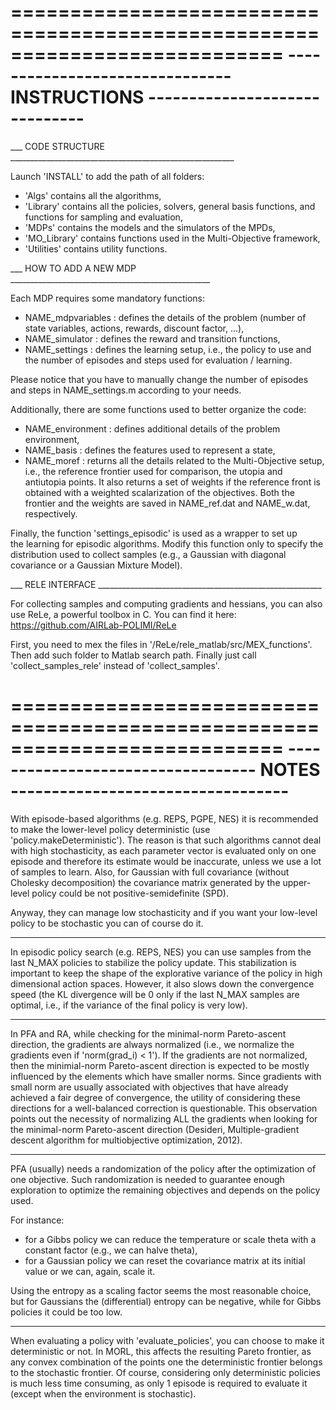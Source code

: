 ===========================================================================
------------------------------- INSTRUCTIONS ------------------------------
===========================================================================

___ CODE STRUCTURE ________________________________________________________

Launch 'INSTALL' to add the path of all folders:

- 'Algs' contains all the algorithms,
- 'Library' contains all the policies, solvers, general basis functions, 
   and functions for sampling and evaluation,
- 'MDPs' contains the models and the simulators of the MPDs,
- 'MO_Library' contains functions used in the Multi-Objective framework,
- 'Utilities' contains utility functions.


___ HOW TO ADD A NEW MDP __________________________________________________

Each MDP requires some mandatory functions:

- NAME_mdpvariables : defines the details of the problem (number of state 
                      variables, actions, rewards, discount factor, ...),
- NAME_simulator    : defines the reward and transition functions,
- NAME_settings     : defines the learning setup, i.e., the policy to use 
                      and the number of episodes and steps used for 
                      evaluation / learning.

Please notice that you have to manually change the number of episodes and 
steps in NAME_settings.m according to your needs.

Additionally, there are some functions used to better organize the code:

- NAME_environment  : defines additional details of the problem environment,
- NAME_basis        : defines the features used to represent a state,
- NAME_moref        : returns all the details related to the Multi-Objective 
                      setup, i.e., the reference frontier used for 
                      comparison, the utopia and antiutopia points. It also
                      returns a set of weights if the reference front is 
                      obtained with a weighted scalarization of the 
                      objectives. Both the frontier and the weights are 
                      saved in NAME_ref.dat and NAME_w.dat, respectively.

Finally, the function 'settings_episodic' is used as a wrapper to set up  
the learning for episodic algorithms. Modify this function only to specify 
the distribution used to collect samples (e.g., a Gaussian with diagonal 
covariance or a Gaussian Mixture Model).


___ RELE INTERFACE ________________________________________________________

For collecting samples and computing gradients and hessians, you can also 
use ReLe, a powerful toolbox in C. 
You can find it here: https://github.com/AIRLab-POLIMI/ReLe

First, you need to mex the files in '/ReLe/rele_matlab/src/MEX_functions'.
Then add such folder to Matlab search path.
Finally just call 'collect_samples_rele' instead of 'collect_samples'.




===========================================================================
---------------------------------- NOTES ----------------------------------
===========================================================================

With episode-based algorithms (e.g. REPS, PGPE, NES) it is recommended to 
make the lower-level policy deterministic (use 'policy.makeDeterministic').
The reason is that such algorithms cannot deal with high stochasticity, as 
each parameter vector is evaluated only on one episode and therefore its
estimate would be inaccurate, unless we use a lot of samples to learn. 
Also, for Gaussian with full covariance (without Cholesky decomposition) 
the covariance matrix generated by the upper-level policy could be 
not positive-semidefinite (SPD).

Anyway, they can manage low stochasticity and if you want your low-level 
policy to be stochastic you can of course do it.
___________________________________________________________________________

In episodic policy search (e.g. REPS, NES) you can use samples from the 
last N_MAX policies to stabilize the policy update. This stabilization is 
important to keep the shape of the explorative variance of the policy in 
high dimensional action spaces. However, it also slows down the convergence 
speed (the KL divergence will be 0 only if the last N_MAX samples are 
optimal, i.e., if the variance of the final policy is very low).
___________________________________________________________________________

In PFA and RA, while checking for the minimal-norm Pareto-ascent direction, 
the gradients are always normalized (i.e., we normalize the gradients even 
if 'norm(grad_i) < 1'). If the gradients are not normalized, then the 
minimial-norm Pareto-ascent direction is expected to be mostly influenced 
by the elements which have smaller norms. Since gradients with small norm 
are usually associated with objectives that have already achieved a fair 
degree of convergence, the utility of considering these directions for a 
well-balanced correction is questionable. 
This observation points out the necessity of normalizing ALL the gradients 
when looking for the minimal-norm Pareto-ascent direction (Desideri, 
Multiple-gradient descent algorithm for multiobjective optimization, 2012).
___________________________________________________________________________

PFA (usually) needs a randomization of the policy after the optimization of 
one objective. Such randomization is needed to guarantee enough exploration 
to optimize the remaining objectives and depends on the policy used. 

For instance: 
- for a Gibbs policy we can reduce the temperature or scale theta with a 
  constant factor (e.g., we can halve theta),
- for a Gaussian policy we can reset the covariance matrix at its initial 
  value or we can, again, scale it.

Using the entropy as a scaling factor seems the most reasonable choice, but 
for Gaussians the (differential) entropy can be negative, while for Gibbs 
policies it could be too low.
___________________________________________________________________________

When evaluating a policy with 'evaluate_policies', you can choose to make 
it deterministic or not. In MORL, this affects the resulting Pareto 
frontier, as any convex combination of the points one the deterministic 
frontier belongs to the stochastic frontier.
Of course, considering only deterministic policies is much less time 
consuming, as only 1 episode is required to evaluate it (except when the
environment is stochastic).
